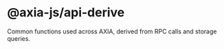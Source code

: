 # @axia-js/api-derive

Common functions used across AXIA, derived from RPC calls and storage queries.
